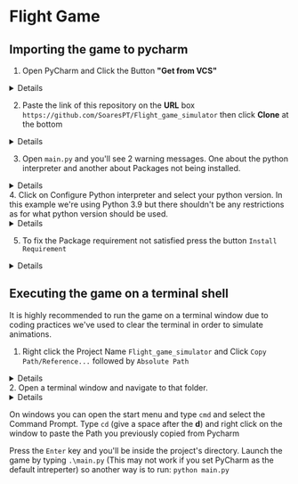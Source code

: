 # Flight Game

## Importing the game to pycharm
1. Open PyCharm and Click the Button **"Get from VCS"**
<details>
  <img src="https://i.imgur.com/5UNZiup.png">
</details>

2. Paste the link of this repository on the **URL** box `https://github.com/SoaresPT/Flight_game_simulator` then click **Clone** at the bottom
<details>
  <img src="https://i.imgur.com/xM1S3hn.png">
</details>

3. Open `main.py` and you'll see 2 warning messages. One about the python interpreter and another about Packages not being installed.
<details>
  <img src="https://i.imgur.com/vaEaYiQ.png">
</details>
4. Click on Configure Python interpreter and select your python version. In this example we're using Python 3.9 but there shouldn't be any restrictions as for what python version should be used.
<details>
  <img src="https://i.imgur.com/6LOzEnb.png">
</details>

5. To fix the Package requirement not satisfied press the button `Install Requirement`
<details>
<img src="https://i.imgur.com/uDG72P1.png">
</details>

## Executing the game on a terminal shell
It is highly recommended to run the game on a terminal window due to coding practices we've used to clear the terminal in order to simulate animations.
1. Right click the Project Name `Flight_game_simulator` and Click `Copy Path/Reference...` followed by `Absolute Path`
<details>
<img src="https://i.imgur.com/IYH0nu5.png">
<img src="https://i.imgur.com/BVI0udR.png">
</details>
2. Open a terminal window and navigate to that folder.
<details>
<img src="https://i.imgur.com/GDSwP7g.png">
</details>

On windows you can open the start menu and type `cmd` and select the Command Prompt. Type `cd` (give a space after the **d**) and right click on the window to paste the Path you previously copied from Pycharm

Press the `Enter` key and you'll be inside the project's directory. Launch the game by typing `.\main.py` (This may not work if you set PyCharm as the default intreperter) so another way is to run: `python main.py`
